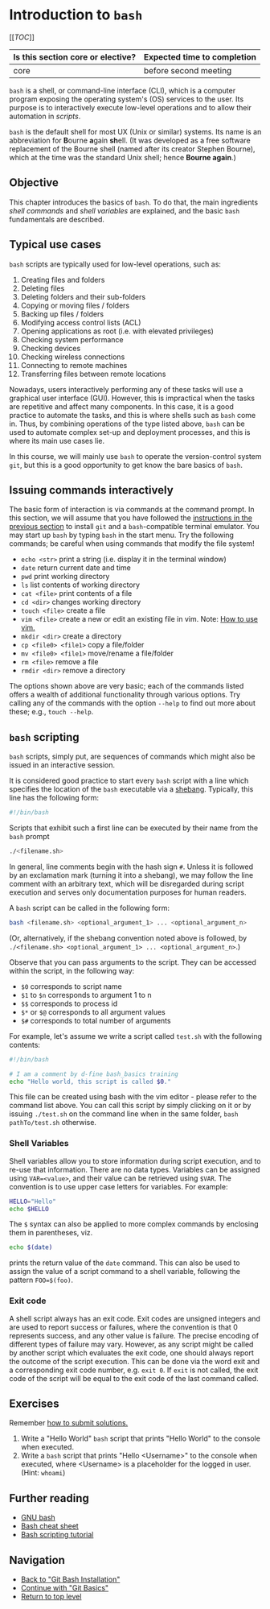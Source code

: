 # Introduction to `bash`

\[\[_TOC_\]\]

| Is this section core or elective? | Expected time to completion |
| --- | ---- |
| core | before second meeting |

`bash` is a shell, or command-line interface (CLI), which is a computer program
exposing the operating system's (OS) services to the user. Its purpose is to
interactively execute low-level operations and to allow their automation in
_scripts_.

`bash` is the default shell for most UX (Unix or similar) systems. Its name is
an abbreviation for **B**ourne **a**gain **sh**ell. (It was developed as a free
software replacement of the Bourne shell (named after its creator Stephen
Bourne), which at the time was the standard Unix shell; hence **Bourne again**.)

## Objective

This chapter introduces the basics of `bash`. To do that, the main ingredients
_shell commands_ and _shell variables_ are explained, and the basic `bash`
fundamentals are described.

## Typical use cases

`bash` scripts are typically used for low-level operations, such as:

1. Creating files and folders
1. Deleting files
1. Deleting folders and their sub-folders
1. Copying or moving files / folders
1. Backing up files / folders
1. Modifying access control lists (ACL)
1. Opening applications as root (i.e. with elevated privileges)
1. Checking system performance
1. Checking devices
1. Checking wireless connections
1. Connecting to remote machines
1. Transferring files between remote locations

Nowadays, users interactively performing any of these tasks will use a graphical
user interface (GUI). However, this is impractical when the tasks are repetitive
and affect many components. In this case, it is a good practice to automate the
tasks, and this is where shells such as `bash` come in. Thus, by combining
operations of the type listed above, `bash` can be used to automate complex
set-up and deployment processes, and this is where its main use cases lie.

In this course, we will mainly use `bash` to operate the version-control system
`git`, but this is a good opportunity to get know the bare basics of `bash`.

## Issuing commands interactively

The basic form of interaction is via commands at the command prompt. In this
section, we will assume that you have followed the [instructions in the
previous section](./GitBashInstallation) to install `git` and a
`bash`-compatible terminal emulator. You may start up `bash` by typing `bash`
in the start menu. Try the following commands; be careful
when using commands that modify the file system!

- `echo <str>` print a string (i.e. display it in the terminal window)
- `date` return current date and time
- `pwd` print working directory
- `ls` list contents of working directory
- `cat <file>` print contents of a file
- `cd <dir>` changes working directory
- `touch <file>` create a file
- `vim <file>` create a new or edit an existing file in vim. Note: [How to use vim.](https://devhints.io/vim)
- `mkdir <dir>` create a directory
- `cp <file0> <file1>` copy a file/folder
- `mv <file0> <file1>` move/rename a file/folder
- `rm <file>` remove a file
- `rmdir <dir>` remove a directory

The options shown above are very basic; each of the commands listed offers a
wealth of additional functionality through various options. Try calling any
of the commands with the option `--help` to find out more about these; e.g.,
`touch --help`.

## `bash` scripting

`bash` scripts, simply put, are sequences of commands which might also be issued
in an interactive session.

It is considered good practice to start every `bash` script with a line which
specifies the location of the `bash` executable via a
[shebang](https://en.wikipedia.org/wiki/Shebang_(Unix)). Typically, this line
has the following form:

```bash
#!/bin/bash
```

Scripts that exhibit such a first line can be executed by their name from the
`bash` prompt

```bash
./<filename.sh>
```

In general, line comments begin with the hash sign `#`. Unless it is followed
by an exclamation mark (turning it into a shebang), we may follow the line
comment with an arbitrary text, which will be disregarded during script
execution and serves only documentation purposes for human readers.

A `bash` script can be called in the following form:

```bash
bash <filename.sh> <optional_argument_1> ... <optional_argument_n>
```

(Or, alternatively, if the shebang convention noted above is followed, by
`./<filename.sh> <optional_argument_1> ... <optional_argument_n>`.)

Observe that you can pass arguments to the script. They can be accessed within
the script, in the following way:

- `$0` corresponds to script name
- `$1` to `$n` corresponds to argument 1 to n
- `$$` corresponds to process id
- `$*` or `$@` corresponds to all argument values
- `$#` corresponds to total number of arguments

For example, let's assume we write a script called `test.sh` with the following
contents:

```bash
#!/bin/bash

# I am a comment by d-fine bash_basics training
echo "Hello world, this script is called $0."
```

This file can be created using bash with the vim editor - please refer to the command list above.
You can call this script by simply clicking on it or by issuing `./test.sh`
on the command line when in the same folder, `bash pathTo/test.sh` otherwise.

### Shell Variables

Shell variables allow you to store information during script execution, and to
re-use that information. There are no data types. Variables can be assigned
using `VAR=<value>`, and their value can be retrieved using `$VAR`. The
convention is to use upper case letters for variables. For example:

```bash
HELLO="Hello"
echo $HELLO
```

The `$` syntax can also be applied to more complex commands by enclosing them in
parentheses, viz.

```bash
echo $(date)
```

prints the return value of the `date` command. This can also be used to assign
the value of a script command to a shell variable, following the pattern
`FOO=$(foo)`.

### Exit code

A shell script always has an exit code. Exit codes are unsigned integers and are
used to report success or failures, where the convention is that 0 represents
success, and any other value is failure. The precise encoding of different types
of failure may vary. However, as any script might be called by another script
which evaluates the exit code, one should always report the outcome of the
script execution. This can be done via the word exit and a corresponding exit
code number, e.g. `exit 0`. If `exit` is not called, the exit code of the script
will be equal to the exit code of the last command called.

## Exercises

Remember [how to submit
solutions.](../Introduction#review-process-for-the-first-git-chapters)

1. Write a "Hello World" `bash` script that prints "Hello World" to the console
   when executed.
1. Write a `bash` script that prints "Hello \<Username>" to the console when
   executed, where \<Username> is a placeholder for the logged in user. (Hint:
   `whoami`)

## Further reading

- [GNU bash][gnu-bash]
- [Bash cheat sheet][bash-cheat-sheet]
- [Bash scripting tutorial][bash-scripting-tutorial-for-beginners]

## Navigation

- [Back to "Git Bash Installation"][git-bash-installation]
- [Continue with "Git Basics"](./GitBasics)
- [Return to top level](../index)

[gnu-bash]: <https://www.gnu.org/software/bash/>
[bash-cheat-sheet]: <https://devhints.io/bash>
[bash-scripting-tutorial-for-beginners]: <https://linuxconfig.org/bash-scripting-tutorial-for-beginners>
[git-bash-installation]: ./GitBashInstallation
